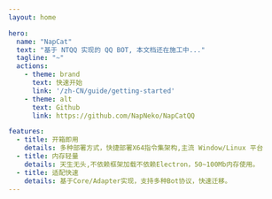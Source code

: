 ```yaml
---
layout: home

hero:
  name: "NapCat"
  text: "基于 NTQQ 实现的 QQ BOT, 本文档还在施工中..."
  tagline: "~"
  actions:
    - theme: brand
      text: 快速开始
      link: '/zh-CN/guide/getting-started'
    - theme: alt
      text: Github
      link: https://github.com/NapNeko/NapCatQQ

features:
  - title: 开箱即用
    details: 多种部署方式，快捷部署X64指令集架构,主流 Window/Linux 平台
  - title: 内存轻量
    details: 天生无头,不依赖框架加载不依赖Electron，50~100Mb内存使用。
  - title: 适配快速
    details: 基于Core/Adapter实现，支持多种Bot协议，快速迁移。
---
```


